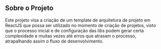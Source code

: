 ## Sobre o Projeto

Este projeto visa a criação de um template de arquitetura de projeto em ReactJS que possa ser utilizado no momento de criação de projetos, visto que o processo inicial e de configuração das libs podem gerar certa complexidade e muitas vezes até erros que atrasam o processo, atrapalhando assim o fluxo de desenvolvimento.
